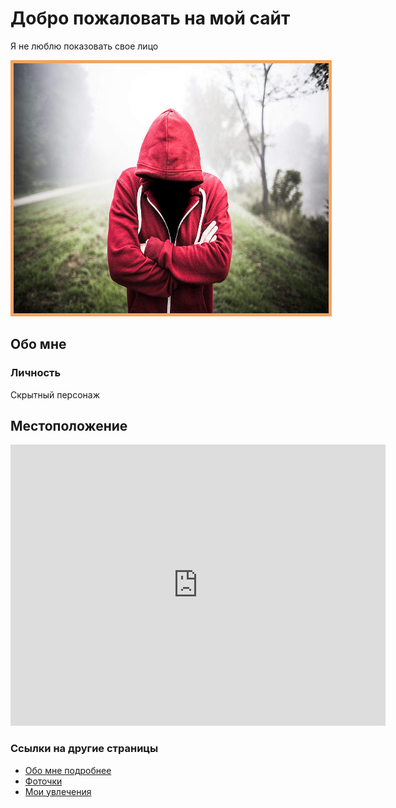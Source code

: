 <!DOCTYPE html>
<html lang="ru">
  <head>
    <meta charset="utf-8">
    <title> Лабораторная работа №1 </title>
    <link rel="stylesheet" href="style.css">
  </head>
  <body>
    <h1>Добро пожаловать на мой сайт</h1>
    <p>Я не люблю показовать свое лицо</p>
    <img src="./image_main.jpg" alt="Мое фото" width="600px" height="400px">
    <style>
      img {
        border: 5px solid sandybrown;
      }  
    </style>
    <h2>Обо мне</h2>
    <h3>Личность</h3>
    <p>Скрытный персонаж</p>
    <h2>Местоположение</h2>
    <iframe src="https://www.google.com/maps/embed?pb=!1m14!1m12!1m3!1d17970.480575946705!2d37.52608285!3d55.7357413!2m3!1f0!2f0!3f0!3m2!1i1024!2i768!4f13.1!5e0!3m2!1sru!2sru!4v1615308471581!5m2!1sru!2sru" width="600" height="450" style="border:0;" allowfullscreen="" loading="lazy"></iframe>
    <h3>Ссылки на другие страницы</h3>
    <ul>
      <li><a href="about.html">Обо мне подробнее</a></li>
      <li><a href="foto.html">Фоточки</a></li>
      <li><a href="like.html">Мои увлечения</a></li>
    </ul>
  </body>
</html>
